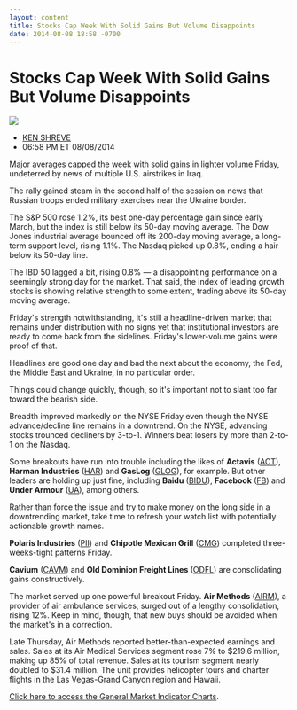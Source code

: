 ```yaml
---
layout: content
title: Stocks Cap Week With Solid Gains But Volume Disappoints
date: 2014-08-08 18:58 -0700
---
```



Stocks Cap Week With Solid Gains But Volume Disappoints
========================================================


![](https://www.investors.com/wp-content/uploads/ibd-migrated-images/MPv_140811_635431087933855760.png)

* [KEN SHREVE](https://www.investors.com/author/shrevek/ "Posts by KEN SHREVE")
* 06:58 PM ET 08/08/2014




Major averages capped the week with solid gains in lighter volume Friday, undeterred by news of multiple U.S. airstrikes in Iraq.


The rally gained steam in the second half of the session on news that Russian troops ended military exercises near the Ukraine border.


The S&P 500 rose 1.2%, its best one-day percentage gain since early March, but the index is still below its 50-day moving average. The Dow Jones industrial average bounced off its 200-day moving average, a long-term support level, rising 1.1%. The Nasdaq picked up 0.8%, ending a hair below its 50-day line.


The IBD 50 lagged a bit, rising 0.8% — a disappointing performance on a seemingly strong day for the market. That said, the index of leading growth stocks is showing relative strength to some extent, trading above its 50-day moving average.


Friday's strength notwithstanding, it's still a headline-driven market that remains under distribution with no signs yet that institutional investors are ready to come back from the sidelines. Friday's lower-volume gains were proof of that.


Headlines are good one day and bad the next about the economy, the Fed, the Middle East and Ukraine, in no particular order.


Things could change quickly, though, so it's important not to slant too far toward the bearish side.


Breadth improved markedly on the NYSE Friday even though the NYSE advance/decline line remains in a downtrend. On the NYSE, advancing stocks trounced decliners by 3-to-1. Winners beat losers by more than 2-to-1 on the Nasdaq.


Some breakouts have run into trouble including the likes of **Actavis** ([ACT](https://research.investors.com/quote.aspx?symbol=ACT)), **Harman Industries** ([HAR](https://research.investors.com/quote.aspx?symbol=HAR)) and **GasLog** ([GLOG](https://research.investors.com/quote.aspx?symbol=GLOG)), for example. But other leaders are holding up just fine, including **Baidu** ([BIDU](https://research.investors.com/quote.aspx?symbol=BIDU)), **Facebook** ([FB](https://research.investors.com/quote.aspx?symbol=FB)) and **Under Armour** ([UA](https://research.investors.com/quote.aspx?symbol=UA)), among others.


Rather than force the issue and try to make money on the long side in a downtrending market, take time to refresh your watch list with potentially actionable growth names.


**Polaris Industries** ([PII](https://research.investors.com/quote.aspx?symbol=PII)) and **Chipotle Mexican Grill** ([CMG](https://research.investors.com/quote.aspx?symbol=CMG)) completed three-weeks-tight patterns Friday.


**Cavium** ([CAVM](https://research.investors.com/quote.aspx?symbol=CAVM)) and **Old Dominion Freight Lines** ([ODFL](https://research.investors.com/quote.aspx?symbol=ODFL)) are consolidating gains constructively.


The market served up one powerful breakout Friday. **Air Methods** ([AIRM](https://research.investors.com/quote.aspx?symbol=AIRM)), a provider of air ambulance services, surged out of a lengthy consolidation, rising 12%. Keep in mind, though, that new buys should be avoided when the market's in a correction.


Late Thursday, Air Methods reported better-than-expected earnings and sales. Sales at its Air Medical Services segment rose 7% to $219.6 million, making up 85% of total revenue. Sales at its tourism segment nearly doubled to $31.4 million. The unit provides helicopter tours and charter flights in the Las Vegas-Grand Canyon region and Hawaii.


[Click here to access the General Market Indicator Charts](https://www.investors.com/pdf/GMI_081114.pdf).




